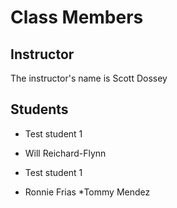 # Class Members

## Instructor

The instructor's name is Scott Dossey

## Students

- Test student 1

* Will Reichard-Flynn
* Test student 1

* Ronnie Frias
\*Tommy Mendez
